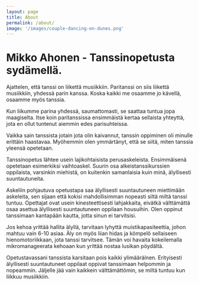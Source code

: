 ```yaml
---
layout: page
title: About
permalink: /about/
image: '/images/couple-dancing-on-dunes.png'
---
```

# Mikko Ahonen - Tanssinopetusta sydämellä.

Ajattelen, että tanssi on liikettä musiikkiin. Paritanssi on siis liikettä musiikkiin, yhdessä parin kanssa. 
Koska kaikki me osaamme jo kävellä, osaamme myös tanssia.

Kun liikumme parina yhdessä, saumattomasti, se saattaa tuntua jopa maagiselta. Itse koin paritanssissa ensimmäistä 
kertaa sellaista yhteyttä, jota en ollut tuntenut aiemmin edes parisuhteissa.

Vaikka sain tanssista jotain jota olin kaivannut, tanssin oppiminen oli minulle erittäin haastavaa. Myöhemmin
olen ymmärtänyt, että se siitä, miten tanssia yleensä opetetaan.

Tanssinopetus lähtee usein lajikohtaisista perusaskeleista. Ensimmäisenä opetetaan esimerkiksi vaihtoaskel.
Suurin osa alkeistanssikurssien oppilaista, varsinkin miehistä, on kuitenkin samanlaisia kuin minä, 
älyllisesti suuntautuneita. 

Askeliin pohjautuva opetustapa saa älyllisesti suuntautuneen miettimään
askeleita, sen sijaan että kokisi mahdollisimman nopeasti siltä 
miltä tanssi tuntuu.  Opettajat ovat usein kinesteettisesti lahjakkaita,
eivätkä välttämättä osaa asettua älyllisesti suuntautuneen oppilaan housuihin.
Olen oppinut tanssimaan kantapään kautta, jotta sinun ei tarvitsisi.

Jos kehoa yrittää hallita älyllä, tarvitaan lyhyttä muistikapasiteettia, johon mahtuu vain 6-10 asiaa.
Äly on myös liian hidas ja kömpelö sellaiseen hienomotoriikkaan, jota tanssi tarvitsee. Tämän voi havaita
kokeilemalla mikromanageerata kehoaan kun yrittää nostaa lusikan pöydältä.

Opetustavassani tanssista karsitaan pois kaikki ylimääräinen. Erityisesti älyllisesti suuntautuneet 
oppilaat oppivat tanssimaan helpommin ja nopeammin. Jäljelle jää vain kaikkein välttämättömin, se miltä tuntuu
kun liikkuu musiikkiin.
